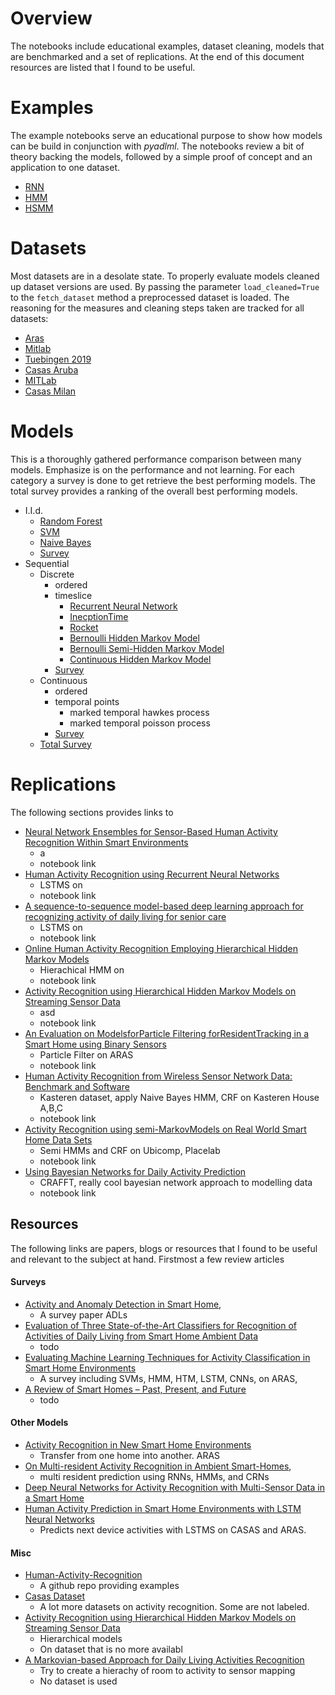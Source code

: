 # Overview

The notebooks include educational examples, dataset cleaning, models that are benchmarked and
a set of replications. At the end of this document resources are listed that I found to be
useful.


# Examples

The example notebooks serve an educational purpose to show how models can be build in 
conjunction with  *pyadlml*. The notebooks
review a bit of theory backing the models, followed by a simple proof of concept and 
an application to one dataset.

- [RNN]()
- [HMM]()
- [HSMM]()

# Datasets

Most datasets are in a desolate state. To properly evaluate models cleaned up dataset versions 
are used. By passing the parameter `load_cleaned=True` to the `fetch_dataset` method a preprocessed 
dataset is loaded. The reasoning for the measures and cleaning steps taken are tracked for all datasets:

- [Aras]()
- [Mitlab]()
- [Tuebingen 2019]()
- [Casas Aruba]() 
- [MITLab]() 
- [Casas Milan]() 

# Models

This is a thoroughly gathered performance comparison between many models. Emphasize is on
the performance and not learning. For each category a survey is done to get retrieve the
best performing models. The total survey provides a ranking of the overall best performing
models.

- I.I.d.
    - [Random Forest]()
    - [SVM]()
    - [Naive Bayes]()
    - [Survey]()    
- Sequential
    - Discrete
        - ordered
        - timeslice
            - [Recurrent Neural Network]()
            - [InecptionTime]()
            - [Rocket]()
            - [Bernoulli Hidden Markov Model]()
            - [Bernoulli Semi-Hidden Markov Model]()
            - [Continuous Hidden Markov Model]()
        - [Survey]()
    - Continuous
        - ordered 
        - temporal points
            - marked temporal hawkes process
            - marked temporal poisson process
        - [Survey]()
    - [Total Survey]()
# Replications

The following sections provides links to 

- [Neural Network Ensembles for Sensor-Based Human Activity Recognition Within Smart Environments](https://www.ncbi.nlm.nih.gov/pmc/articles/PMC6982871/)
  - a 
  - notebook link
- [Human Activity Recognition using Recurrent Neural Networks](https://arxiv.org/abs/1804.07144v1)
  - LSTMS on
  - notebook link
- [A sequence-to-sequence model-based deep learning approach for recognizing activity of daily living for senior care](https://www.sciencedirect.com/science/article/pii/S1532046418301321)
  - LSTMS on 
  - notebook link
- [Online Human Activity Recognition Employing Hierarchical Hidden Markov Models](https://arxiv.org/abs/1903.04820v1)
  - Hierachical HMM on 
  - notebook link
- [Activity Recognition using Hierarchical Hidden Markov Models on Streaming Sensor Data](https://arxiv.org/abs/1810.05504)
  - asd  
  - notebook link
- [An Evaluation on ModelsforParticle Filtering forResidentTracking in a Smart Home using Binary Sensors](https://www.semanticscholar.org/paper/An-evaluation-on-models-for-particle-filtering-for-Ngamakeur-Yongchareon/7eed553289acfc63e6543036a7e0bbdea374358f)
  - Particle Filter on ARAS
  - notebook link
- [Human Activity Recognition from Wireless Sensor Network Data: Benchmark and Software](https://www.researchgate.net/publication/227017257_Human_Activity_Recognition_from_Wireless_Sensor_Network_Data_Benchmark_and_Software?enrichId=rgreq-79cd6d6f95a28ab0402049a013091deb-XXX&enrichSource=Y292ZXJQYWdlOzIyNzAxNzI1NztBUzoxMDM0MzU2MTc3MDE4OTFAMTQwMTY3MjM4MTc1OA%3D%3D&el=1_x_3&_esc=publicationCoverPdf)
  - Kasteren dataset, apply Naive Bayes HMM, CRF on Kasteren House A,B,C 
  - notebook link
- [Activity Recognition using semi-MarkovModels on Real World Smart Home Data Sets](https://www.researchgate.net/publication/220497536_Activity_recognition_using_semi-Markov_models_on_real_world_smart_home_datasets)
  - Semi HMMs and CRF on Ubicomp, Placelab
  - notebook link
- [Using Bayesian Networks for Daily Activity Prediction](https://www.researchgate.net/publication/282051479_Using_bayesian_networks_for_daily_activity_prediction) 
  - CRAFFT, really cool bayesian network approach to modelling data
  - notebook link  

## Resources

The following links are papers, blogs or resources that I found to be useful and relevant to 
the subject at hand. Firstmost a few review articles


#### Surveys
- [Activity and Anomaly Detection in Smart Home](https://link.springer.com/chapter/10.1007/978-3-319-21671-3_9), 
  - A survey paper ADLs
- [Evaluation of Three State-of-the-Art Classifiers for Recognition of Activities of Daily Living from Smart Home Ambient Data](https://pubmed.ncbi.nlm.nih.gov/26007727/)
  - todo 
- [Evaluating Machine Learning Techniques for Activity Classification in Smart Home Environments](https://www.researchgate.net/publication/322978518_Evaluating_Machine_Learning_Techniques_for_Activity_Classification_in_Smart_Home_Environments?enrichId=rgreq-60f496a6b2df9a0590a5ba8d66dfeff1-XXX&enrichSource=Y292ZXJQYWdlOzMyMjk3ODUxODtBUzo1OTE0NzEwNTcwNjgwMzJAMTUxODAyOTA5NzMwNw%3D%3D&el=1_x_3&_esc=publicationCoverPdf)
  - A survey including SVMs, HMM, HTM, LSTM, CNNs, on ARAS, 
- [A Review of Smart Homes – Past, Present, and Future](https://www.researchgate.net/publication/262687986_A_Review_of_Smart_Homes_-_Past_Present_and_Future)
  - todo 
  
    
#### Other Models
- [Activity Recognition in New Smart Home Environments](https://dl.acm.org/doi/10.1145/3264996.3265001)
  - Transfer from one home into another. ARAS
- [On Multi-resident Activity Recognition in Ambient Smart-Homes](https://arxiv.org/abs/1806.06611), 
   - multi resident prediction using RNNs, HMMs, and CRNs
- [Deep Neural Networks for Activity Recognition with Multi-Sensor Data in a Smart Home](https://www.researchgate.net/publication/325025722_Deep_neural_networks_for_activity_recognition_with_multi-sensor_data_in_a_smart_home)
- [Human Activity Prediction in Smart Home Environments with LSTM Neural Networks](https://www.researchgate.net/publication/326344950_Human_Activity_Prediction_in_Smart_Home_Environments_with_LSTM_Neural_Networks?enrichId=rgreq-3ba71fb9e0d9d7ff54122f94b16f644f-XXX&enrichSource=Y292ZXJQYWdlOzMyNjM0NDk1MDtBUzo2NDc0NjUzODQ1NTA0MDBAMTUzMTM3OTE4NTg4Ng%3D%3D&el=1_x_3&_esc=publicationCoverPdf)
  - Predicts next device activities with LSTMS on CASAS and ARAS.

#### Misc
- [Human-Activity-Recognition](https://github.com/du-phan/Human-Activity-Recognition)
  - A github repo providing examples
- [Casas Dataset](http://ailab.wsu.edu/casas/datasets.html)
  - A lot more datasets on activity recognition. Some are 
  not labeled. 
- [Activity Recognition using Hierarchical Hidden Markov Models on Streaming Sensor Data](https://www.researchgate.net/publication/328280620_Activity_Recognition_using_Hierarchical_Hidden_Markov_Models_on_Streaming_Sensor_Data)
  - Hierarchical models
  - On dataset that is no more availabl
- [A Markovian-based Approach for Daily Living Activities Recognition](https://www.researchgate.net/publication/301721523_A_Markovian-based_Approach_for_Daily_Living_Activities_Recognition)
  - Try to create a hierachy of room to activity to sensor mapping
  - No dataset is used 

